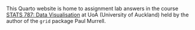 This Quarto website is home to assignment lab answers in the course [STATS 787: Data Visualisation](https://courseoutline.auckland.ac.nz/dco/course/STATS/787/1213) at UoA (University of Auckland) held by the author of the `grid` package Paul Murrell.

